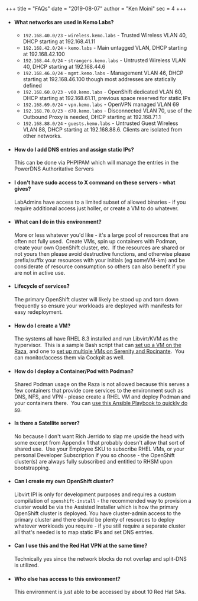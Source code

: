 +++
title = "FAQs"
date = "2019-08-07"
author = "Ken Moini"
sec = 4
+++


- #### What networks are used in Kemo Labs?

  - `192.168.40.0/23` - `wireless.kemo.labs` - Trusted Wireless VLAN 40, DHCP starting at 192.168.41.11
  - `192.168.42.0/24` - `kemo.labs` - Main untagged VLAN, DHCP starting at 192.168.42.100
  - `192.168.44.0/24` - `strangers.kemo.labs` - Untrusted Wireless VLAN 40, DHCP starting at 192.168.44.6
  - `192.168.46.0/24` - `mgmt.kemo.labs` - Management VLAN 46, DHCP starting at 192.168.46.100 though most addresses are statically defined
  - `192.168.60.0/23` - `v60.kemo.labs` - OpenShift dedicated VLAN 60, DHCP starting at 192.168.61.11, previous space reserved for static IPs
  - `192.168.69.0/24` - `vpn.kemo.labs` - OpenVPN managed VLAN 69
  - `192.168.70.0/23` - `d70.kemo.labs` - Disconnected VLAN 70, use of the Outbound Proxy is needed, DHCP starting at 192.168.71.1
  - `192.168.88.0/24` - `guests.kemo.labs` - Untrusted Guest Wireless VLAN 88, DHCP starting at 192.168.88.6.  Clients are isolated from other networks.

- #### How do I add DNS entries and assign static IPs?

  This can be done via PHPIPAM which will manage the entries in the PowerDNS Authoritative Servers

- #### I don't have sudo access to X command on these servers - what gives?

  LabAdmins have access to a limited subset of allowed binaries - if you require additional access just holler, or create a VM to do whatever.

- #### What can I do in this environment?

  More or less whatever you'd like - it's a large pool of resources that are often not fully used.  Create VMs, spin up containers with Podman, create your own OpenShift cluster, etc.  If the resources are shared or not yours then please avoid destructive functions, and otherwise please prefix/suffix your resources with your initials (eg someVM-km) and be considerate of resource consumption so others can also benefit if you are not in active use.

- #### Lifecycle of services?

  The primary OpenShift cluster will likely be stood up and torn down frequently so ensure your workloads are deployed with manifests for easy redeployment.

- #### How do I create a VM?

  The systems all have RHEL 8.3 installed and run Libvirt/KVM as the hypervisor.  This is a sample Bash script that can [set up a VM on the Raza](https://github.com/kenmoini/homelab/blob/main/bash_scripts/setup_idm.sh), and one to [set up multiple VMs on Serenity and Rocinante](https://github.com/kenmoini/homelab/blob/main/bash_scripts/ocp4_ai_virt-install.sh).  You can monitor/access them via Cockpit as well.

- #### How do I deploy a Container/Pod with Podman?

  Shared Podman usage on the Raza is not allowed because this serves a few containers that provide core services to the environment such as DNS, NFS, and VPN - please create a RHEL VM and deploy Podman and your containers there.  You can [use this Ansible Playbook to quickly do so](https://github.com/kenmoini/homelab/blob/main/ansible-collections/deploy-podman.yml).

- #### Is there a Satellite server?

  No because I don't want Rich Jerrido to slap me upside the head with some excerpt from Appendix 1 that probably doesn't allow that sort of shared use.  Use your Employee SKU to subscribe RHEL VMs, or your personal Developer Subscription if you so choose - the OpenShift cluster(s) are always fully subscribed and entitled to RHSM upon bootstrapping.

- #### Can I create my own OpenShift cluster?

  Libvirt IPI is only for development purposes and requires a custom compilation of `openshift-install` - the recommended way to provision a cluster would be via the Assisted Installer which is how the primary OpenShift cluster is deployed.
You have cluster-admin access to the primary cluster and there should be plenty of resources to deploy whatever workloads you require - if you still require a separate cluster all that's needed is to map static IPs and set DNS entries.

- #### Can I use this and the Red Hat VPN at the same time?

  Technically yes since the network blocks do not overlap and split-DNS is utilized.

- #### Who else has access to this environment?

  This environment is just able to be accessed by about 10 Red Hat SAs.